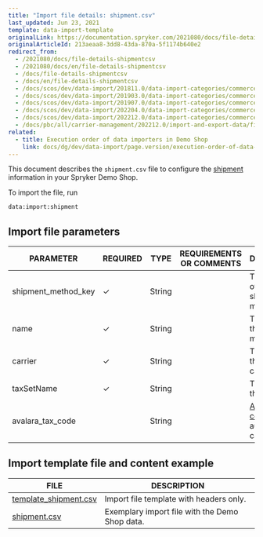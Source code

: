 ```yaml
---
title: "Import file details: shipment.csv"
last_updated: Jun 23, 2021
template: data-import-template
originalLink: https://documentation.spryker.com/2021080/docs/file-details-shipmentcsv
originalArticleId: 213aeaa8-3dd8-43da-870a-5f1174b640e2
redirect_from:
  - /2021080/docs/file-details-shipmentcsv
  - /2021080/docs/en/file-details-shipmentcsv
  - /docs/file-details-shipmentcsv
  - /docs/en/file-details-shipmentcsv
  - /docs/scos/dev/data-import/201811.0/data-import-categories/commerce-setup/file-details-shipment.csv.html
  - /docs/scos/dev/data-import/201903.0/data-import-categories/commerce-setup/file-details-shipment.csv.html
  - /docs/scos/dev/data-import/201907.0/data-import-categories/commerce-setup/file-details-shipment.csv.html
  - /docs/scos/dev/data-import/202204.0/data-import-categories/commerce-setup/file-details-shipment.csv.html
  - /docs/scos/dev/data-import/202212.0/data-import-categories/commerce-setup/file-details-shipment.csv.html
  - /docs/pbc/all/carrier-management/202212.0/import-and-export-data/file-details-shipment.csv.html
related:
  - title: Execution order of data importers in Demo Shop
    link: docs/dg/dev/data-import/page.version/execution-order-of-data-importers.html
---
```


This document describes the `shipment.csv` file to configure the [shipment](/docs/pbc/all/carrier-management/{{site.version}}/base-shop/shipment-feature-overview.html) information in your Spryker Demo Shop.

To import the file, run

```bash
data:import:shipment
```

## Import file parameters



| PARAMETER | REQUIRED | TYPE | REQUIREMENTS OR COMMENTS | DESCRIPTION |
| --- | --- | --- | --- | --- |
| shipment_method_key| &check; | String | | The identifier of the shipment method. |
| name|  &check; | String | | The name of the shipment method. |
| carrier |  &check; | String |  | The name of the shipment carrier. |
| taxSetName |  &check; | String | | 	The name of the tax set. |
| avalara_tax_code |  | String | | [Avalara tax code](/docs/pbc/all/tax-management/{{page.version}}/base-shop/tax-feature-overview.html#avalara-system-for-automated-tax-compliance) for automated tax calculation. |





## Import template file and content example



| FILE | DESCRIPTION |
| --- | --- |
| [template_shipment.csv](https://spryker.s3.eu-central-1.amazonaws.com/docs/Developer+Guide/Back-End/Data+Manipulation/Data+Ingestion/Data+Import/Data+Import+Categories/Commerce+Setup/202109.0/Template_shipment.csv) | Import file template with headers only. |
| [shipment.csv](https://spryker.s3.eu-central-1.amazonaws.com/docs/Developer+Guide/Back-End/Data+Manipulation/Data+Ingestion/Data+Import/Data+Import+Categories/Commerce+Setup/202109.0/shipment.csv) | Exemplary import file with the Demo Shop data. |
